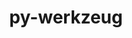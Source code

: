 ---
title: "py-werkzeug"
layout: cache
categories: [package, v0.19]
meta: {"versions": ["2.2.2"], "compilers": ["gcc@=7.3.1"], "oss": ["amzn2"], "platforms": ["linux"], "targets": ["x86_64_v3"], "stacks": ["ml-cpu", "ml-cuda", "ml-rocm"], "num_specs": 1, "num_specs_by_stack": {"ml-cuda": 1, "ml-cpu": 1, "ml-rocm": 1}}
spec_details: [{"hash": "mjajg4ewyoyqhrgwrolxwbhb3kuksy6c", "compiler": "gcc@=7.3.1", "versions": ["2.2.2"], "os": "amzn2", "platform": "linux", "target": "x86_64_v3", "variants": ["build_system=python_pip"], "stacks": ["ml-cuda", "ml-cpu", "ml-rocm"], "size": "-", "tarball": "https://binaries.spack.io/releases/v0.19/build_cache/linux-amzn2-x86_64_v3/gcc-7.3.1/py-werkzeug-2.2.2/linux-amzn2-x86_64_v3-gcc-7.3.1-py-werkzeug-2.2.2-mjajg4ewyoyqhrgwrolxwbhb3kuksy6c.spack"}]
---